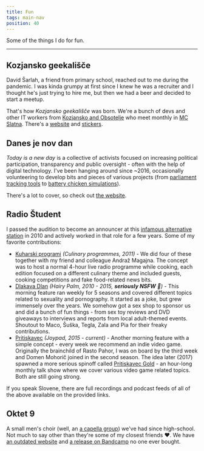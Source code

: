 ```yaml
---
title: Fun
tags: main-nav
position: 40
---
```


Some of the things I do for fun.

<hr>

## Kozjansko geekališče

David Šarlah, a friend from primary school, reached out to me during the pandemic. I was kinda grumpy at first since I knew he was a recruiter and I thought he's just trying to hire me, but then we had a beer and decided to start a meetup.

That's how _Kozjansko geekališče_ was born. We're a bunch of devs and other IT workers from [Kozjansko and Obsotelje](https://sl.wikipedia.org/wiki/Kozjansko) who meet monthly in [MC Slatna](https://mladinskislatna.si/mc-slatna/). There's a [website](https://geeki.zgajner.com) and [stickers](/geekalisce-stickers.jpg).


## Danes je nov dan

_Today is a new day_ is a collective of activists focused on increasing political participation, transparency and public oversight - often with the help of digital technology. I've been hanging around since ~2016, occasionally volunteering to develop bits and pieces of various projects (from [parliament tracking tools](https://parlameter.si/) to [battery chicken simulations](https://danesjenovdan.si/kura/)).

There's a lot to cover, so check out [the website](https://danesjenovdan.si/).

## Radio Študent

I passed the audition to become an announcer at this [infamous alternative station](https://sl.wikipedia.org/wiki/Radio_%C5%A0tudent_Ljubljana) in 2010 and actively worked in that role for a few years. Some of my favorite contributions:

- [Kuharski programi](http://old.radiostudent.si/categories.php?catid=325) _(Culinary programmes, 2011)_ - We did four of these together with my friend and colleague Andraž Magajna. The concept was to host a normal 4-hour live radio programme while cooking, each edition focused on a different culinary theme and included guests, cooking competitions and fake food-related news bits.
- [Dlakava Dlan](https://radiostudent.si/družba/dlakava-dlan) _(Hairy Palm, 2010 - 2015, __seriously NSFW__ 🍆)_ - This morning feature ran weekly for 5 seasons  and covered different topics related to sexuality and pornography. It started as a joke, but grew immensely over the years. We somehow got a sex shop to sponsor us and did a bunch of fun things - from sex toy reviews and DVD giveaways to interviews and reports from local adult-themed events. Shoutout to Maco, Šuška, Tegla, Zala and Pia for their freaky contributions.
- [Pritiskavec](https://radiostudent.si/družba/pritiskavec) _(Joypad, 2015 - current)_ - Another morning feature with a simple concept - every week we recommend an indie video game. Originally the brainchild of Rasto Pahor, I was on board by the third week and Domen Mohorič joined in the second season. The idea later (2017) spawned a more serious spinoff called [Pritiskavec Gold](https://radiostudent.si/kultura/pritiskavec-gold) - an hour-long monthly talk show where we cover various video game related topics. Both are still going strong.

If you speak Slovene, there are full recordings and podcast feeds of all of the above available on the provided links.

## Oktet 9

A small men's choir (well, an [a capella group](https://gph.is/1c3jSXd)) we've had since high-school. Not much to say other than they're some of my closest friends ❤️. We have [an outdated website](https://oktet9.com/) and [a release on Bandcamp](https://oktet9.bandcamp.com/releases) no one ever bought.
